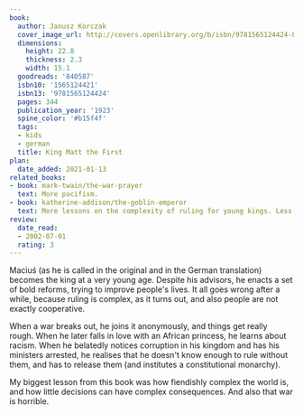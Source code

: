 ```yaml
---
book:
  author: Janusz Korczak
  cover_image_url: http://covers.openlibrary.org/b/isbn/9781565124424-L.jpg
  dimensions:
    height: 22.8
    thickness: 2.3
    width: 15.1
  goodreads: '840587'
  isbn10: '1565124421'
  isbn13: '9781565124424'
  pages: 344
  publication_year: '1923'
  spine_color: '#b15f4f'
  tags:
  - kids
  - german
  title: King Matt the First
plan:
  date_added: 2021-01-13
related_books:
- book: mark-twain/the-war-prayer
  text: More pacifism.
- book: katherine-addison/the-goblin-emperor
  text: More lessons on the complexity of ruling for young kings. Less bleak, though.
review:
  date_read:
  - 2002-07-01
  rating: 3
---
```


Maciuś (as he is called in the original and in the German translation) becomes the king at a very young age. Despite his
advisors, he enacts a set of bold reforms, trying to improve people's lives. It all goes wrong after a while, because
ruling is complex, as it turns out, and also people are not exactly cooperative.

When a war breaks out, he joins it anonymously, and things get really rough. When he later falls in love with an African
princess, he learns about racism. When he belatedly notices corruption in his kingdom and has his ministers arrested, he
realises that he doesn't know enough to rule without them, and has to release them (and institutes a constitutional
monarchy).

My biggest lesson from this book was how fiendishly complex the world is, and how little decisions can have complex
consequences. And also that war is horrible.
